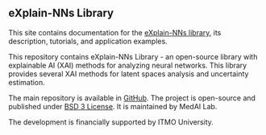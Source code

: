 ## eXplain-NNs Library

This site contains documentation for the [eXplain-NNs library](https://github.com/Med-AI-Lab/eXplain-NNs), its description, tutorials, and application examples.

This repository contains eXplain-NNs Library - an open-source library with explainable AI (XAI) methods for analyzing neural networks. This library provides several XAI methods for latent spaces analysis and uncertainty estimation.

The main repository is available in [GitHub](https://github.com/Med-AI-Lab/eXplain-NNs). The project is open-source and published under [BSD 3 License](https://github.com/Med-AI-Lab/eXplain-NNs/blob/main/LICENSE). It is maintained by MedAI Lab.

The development is financially supported by ITMO University.